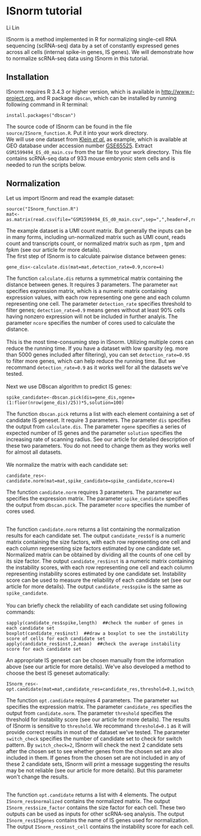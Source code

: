 # ISnorm tutorial
Li Lin<br>

ISnorm is a method implemented in R for normalizing single-cell RNA sequencing (scRNA-seq) data by a set of constantly expressed genes across all cells (internal spike-in genes, IS genes). We will demonstrate how to normalize scRNA-seq data using ISnorm in this tutorial.

## Installation
ISnorm requires R 3.4.3 or higher version, which is available in http://www.r-project.org, and R package `dbscan`, which can be installed by running following command in R terminal:
```{r }
install.packages("dbscan")
```
The source code of ISnorm can be found in the file `source/ISnorm_function.R`. Put it into your work directory.<br>
We will use one dataset from [Klein *et al.*](https://linkinghub.elsevier.com/retrieve/pii/S0092867415005000) as example, which is available at GEO database under accession number [GSE65525](http://www.ncbi.nlm.nih.gov/geo/query/acc.cgi?acc=GSE65525). Extract `GSM1599494_ES_d0_main.csv` from the tar file to your work directory. This file contains scRNA-seq data of 933 mouse embryonic stem cells and is needed to run the scripts below.

## Normalization
Let us import ISnorm and read the example dataset:
```{r }
source("ISnorm_function.R")
mat<-as.matrix(read.csv(file="GSM1599494_ES_d0_main.csv",sep=",",header=F,row.names=1))
```
The example dataset is a UMI count matrix. But generally the inputs can be in many forms, including un-normalized matrix such as UMI count, reads count and transcripts count, or normalized matrix such as rpm , tpm and fpkm (see our article for more details).<br>
The first step of ISnorm is to calculate pairwise distance between genes:
```{r }
gene_dis<-calculate.dis(mat=mat,detection_rate=0.9,ncore=4)
```
The function `calculate.dis` returns a symmetrical matrix containing the distance between genes. It requires 3 parameters. The parameter `mat` specifies expression matrix, which is a numeric matrix containing expression values, with each row representing one gene and each column representing one cell. The parameter `detection_rate` specifies threshold to filter genes; `detection_rate=0.9` means genes without at least 90% cells having nonzero expression will not be included in further analyis. The parameter `ncore` specifies the number of cores used to calculate the distance.<br><br>
This is the most time-consuming step in ISnorm. Utilizing multiple cores can reduce the running time. If you have a dataset with low sparsity (eg. more than 5000 genes included after filtering), you can set `detection_rate=0.95` to filter more genes, which can help reduce the running time. But we recommand `detection_rate=0.9` as it works well for all the datasets we've tested.<br><br>
Next we use DBscan algorithm to predict IS genes:
```{r }
spike_candidate<-dbscan.pick(dis=gene_dis,ngene=(1:floor(nrow(gene_dis)/25))*5,solution=100)
```
The function `dbscan.pick` returns a list with each element containing a set of candidate IS geneset. It require 3 parameters. The parameter `dis` specifies the output from `calculate.dis`. The parameter `ngene` specifies a series of expected number of IS genes and the parameter `solution` specifies the increasing rate of scanning radius. See our article for detailed description of these two parameters. You do not need to change them as they works well for almost all datasets.<br><br>
We normalize the matrix with each candidate set:
```{r }
candidate_res<-candidate.norm(mat=mat,spike_candidate=spike_candidate,ncore=4)
```
The function `candidate.norm` requires 3 parameters. The parameter `mat` specifies the expression matrix. The parameter `spike_candidate` specifies the output from `dbscan.pick`. The parameter `ncore` specifies the number of cores used.<br><br>

The function `candidate.norm` returns a list containing the normalization results for each candidate set. The output `candidate_res$sf` is a numeric matrix containing the size factors, with each row representing one cell and each column representing size factors estimated by one candidate set. Normalized matrix can be obtained by dividing all the counts of one cell by its size factor. The output `candidate_res$inst` is a numeric matrix containing the instability scores, with each row representing one cell and each column representing instability scores estimated by one candidate set. Instability score can be used to measure the reliability of each candidate set (see our article for more details). The output `candidate_res$spike` is the same as `spike_candidate`.<br><br>
You can briefly check the reliability of each candidate set using following commands:
```{r }
sapply(candidate_res$spike,length)  ##check the number of genes in each candidate set
boxplot(candidate_res$inst)  ##draw a boxplot to see the instability score of cells for each candidate set
apply(candidate_res$inst,2,mean)  ##check the average instability score for each candidate set
```
An appropriate IS geneset can be chosen manually from the information above (see our article for more details). We've also developed a method to choose the best IS geneset automatically:
```{r }
ISnorm_res<-opt.candidate(mat=mat,candidate_res=candidate_res,threshold=0.1,switch_check=2)
```
The function `opt.candidate` requires 4 parameters. The parameter `mat` specifies the expression matrix. The parameter `candidate_res` specifies the output from `candidate.norm`. The parameter `threshold` specifies the threshold for instability score (see our article for more details). The results of ISnorm is sensitive to `threshold`. We recommand `threshold=0.1` as it will provide correct results in most of the dataset we've tested. The parameter `switch_check` specifies the number of candidate set to check for switch pattern. By `switch_check=2`, ISnorm will check the next 2 candidate sets after the chosen set to see whether genes from the chosen set are also included in them. If genes from the chosen set are not included in any of these 2 candidate sets, ISnorm will print a message suggesting the results may be not reliable (see our article for more details). But this parameter won't change the results.<br><br>

The function `opt.candidate` returns a list with 4 elements. The output `ISnorm_res$normalized` contains the normalized matrix. The output `ISnorm_res$size_factor` contains the size factor for each cell. These two outputs can be used as inputs for other scRNA-seq analysis. The output `ISnorm_res$ISgenes` contains the name of IS genes used for normalization. The output `ISnorm_res$inst_cell` contains the instability score for each cell.
